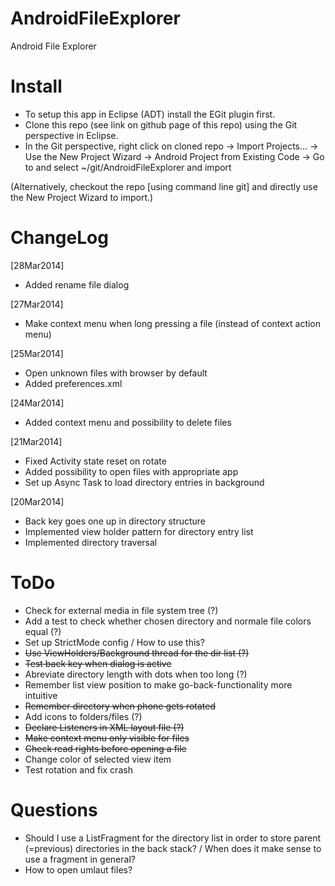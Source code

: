 AndroidFileExplorer
===================

Android File Explorer



Install
=======

* To setup this app in Eclipse (ADT) install the EGit plugin first.
* Clone this repo (see link on github page of this repo) using the Git perspective in Eclipse.
* In the Git perspective, right click on cloned repo -> Import Projects... -> Use the New Project Wizard -> Android Project from Existing Code -> Go to and select ~/git/AndroidFileExplorer and import

(Alternatively, checkout the repo [using command line git] and directly use the New Project Wizard to import.)

ChangeLog
=========

[28Mar2014]
* Added rename file dialog

[27Mar2014]
* Make context menu when long pressing a file (instead of context action menu)

[25Mar2014]
* Open unknown files with browser by default
* Added preferences.xml

[24Mar2014]
* Added context menu and possibility to delete files

[21Mar2014]
* Fixed Activity state reset on rotate
* Added possibility to open files with appropriate app
* Set up Async Task to load directory entries in background

[20Mar2014]
* Back key goes one up in directory structure
* Implemented view holder pattern for directory entry list
* Implemented directory traversal

ToDo
====

* Check for external media in file system tree (?)
* Add a test to check whether chosen directory and normale file colors equal (?)
* Set up StrictMode config / How to use this?
* ~~Use ViewHolders/Background thread for the dir list (?)~~
* ~~Test back key when dialog is active~~
* Abreviate directory length with dots when too long (?)
* Remember list view position to make go-back-functionality more intuitive
* ~~Remember directory when phone gets rotated~~
* Add icons to folders/files (?)
* ~~Declare Listeners in XML layout file (?)~~
* ~~Make context menu only visible for files~~
* ~~Check read rights before opening a file~~
* Change color of selected view item
* Test rotation and fix crash

Questions
=========

* Should I use a ListFragment for the directory list in order to store parent (=previous) directories in the back stack? / When does it make sense to use a fragment in general?
* How to open umlaut files?
